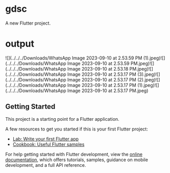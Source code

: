 # gdsc

A new Flutter project.

# output


![](../../../Downloads/WhatsApp Image 2023-09-10 at 2.53.59 PM (1).jpeg)![](../../../Downloads/WhatsApp Image 2023-09-10 at 2.53.59 PM.jpeg)![](../../../Downloads/WhatsApp Image 2023-09-10 at 2.53.18 PM.jpeg)![](../../../Downloads/WhatsApp Image 2023-09-10 at 2.53.17 PM (3).jpeg)![](../../../Downloads/WhatsApp Image 2023-09-10 at 2.53.17 PM (2).jpeg)![](../../../Downloads/WhatsApp Image 2023-09-10 at 2.53.17 PM (1).jpeg)![](../../../Downloads/WhatsApp Image 2023-09-10 at 2.53.17 PM.jpeg)
## Getting Started

This project is a starting point for a Flutter application.

A few resources to get you started if this is your first Flutter project:

- [Lab: Write your first Flutter app](https://docs.flutter.dev/get-started/codelab)
- [Cookbook: Useful Flutter samples](https://docs.flutter.dev/cookbook)

For help getting started with Flutter development, view the
[online documentation](https://docs.flutter.dev/), which offers tutorials,
samples, guidance on mobile development, and a full API reference.
